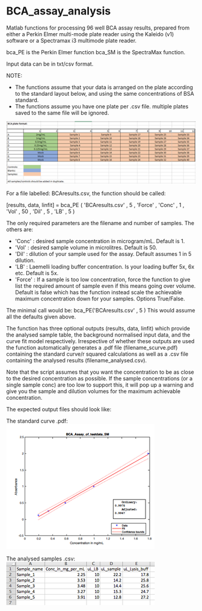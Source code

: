 # BCA_assay_analysis
Matlab functions for processing 96 well BCA assay results, prepared from either a Perkin Elmer multi-mode plate reader using the Kaleido (v1) software or a Spectramax i3 multimode plate reader.

bca_PE is the Perkin Elmer function
bca_SM is the SpectraMax function.

Input data can be in txt/csv format.

NOTE: 
* The functions assume that your data is arranged on the plate according to the standard layout below, and using the same concentrations of BSA standard.
* The functions assume you have one plate per .csv file. multiple plates saved to the same file will be ignored.

![alt text](/images/Capture.PNG "Default plate layout, (/images/Capture.PNG)")

For a file labelled: BCAresults.csv, the function should be called:

[results, data, linfit] = bca_PE ( 'BCAresults.csv' , 5 , 'Force' , 'Conc' , 1 , 'Vol' , 50 , 'Dil' , 5 , 'LB' , 5 )

The only required parameters are the filename and number of samples. The others are:
* 'Conc' : desired sample concentration in microgram/mL. Default is 1.
* 'Vol' : desired sample volume in microlitres. Default is 50.
* 'Dil' : dilution of your sample used for the assay. Default assumes 1 in 5 dilution.
* 'LB' : Laemelli loading buffer concentration. Is your loading buffer 5x, 6x etc. Default is 5x.
* 'Force' : If a sample is too low concentration, force the function to give list the required amount of sample even if this means going over volume. Default is false which has the function instead scale the achievable maximum concentration down for your samples. Options True/False.

The minimal call would be:
bca_PE('BCAresults.csv' , 5 )
This would assume all the defaults given above.

The function has three optional outputs (results, data, linfit) which provide the analysed sample table, the background normalised input data, and the curve fit model respectively. Irrespective of whether these outputs are used the function automatically generates a .pdf file (filename_scurve.pdf) containing the standard curve/r squared calculations as well as a .csv file containing the analysed results (filename_analysed.csv).

Note that the script assumes that you want the concentration to be as close to the desired concentration as possible. If the sample concentrations (or a single sample conc) are too low to support this, it will pop up a warning and give you the sample and dilution volumes for the maximum achievable concentration.

The expected output files should look like:

The standard curve .pdf:
![alt text](/images/scurve.tiff "Default plate layout, (/images/scurve.tiff)")

The analysed samples .csv:
![alt text](/images/output.tiff "Default plate layout, (/images/output.tiff)")

